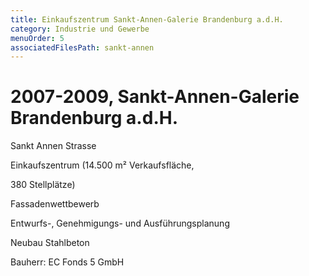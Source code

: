 ```yaml
---
title: Einkaufszentrum Sankt-Annen-Galerie Brandenburg a.d.H.
category: Industrie und Gewerbe
menuOrder: 5
associatedFilesPath: sankt-annen
---
```

# 2007-2009, Sankt-Annen-Galerie Brandenburg a.d.H.

Sankt Annen Strasse

Einkaufszentrum (14.500 m² Verkaufsfläche,

380 Stellplätze)

Fassadenwettbewerb

Entwurfs-, Genehmigungs- und Ausführungsplanung

Neubau Stahlbeton

Bauherr: EC Fonds 5 GmbH 
